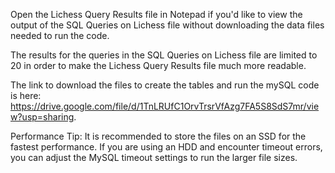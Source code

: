 Open the Lichess Query Results file in Notepad if you'd like to view the output of the SQL Queries on Lichess file without downloading the data files needed to run the code.

The results for the queries in the SQL Queries on Lichess file are limited to 20 in order to make the Lichess Query Results file much more readable.

The link to download the files to create the tables and run the mySQL code is here: https://drive.google.com/file/d/1TnLRUfC1OrvTrsrVfAzg7FA5S8SdS7mr/view?usp=sharing.

Performance Tip: It is recommended to store the files on an SSD for the fastest performance. If you are using an HDD and encounter timeout errors, you can adjust the MySQL timeout settings to run the larger file sizes.
